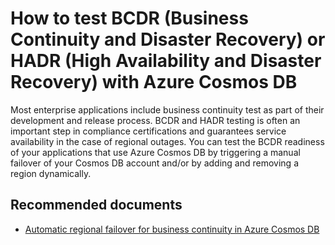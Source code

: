 <properties
	pageTitle="Testing BCDR or HADR with Cosmos DB"
  description="Testing BCDR or HADR with Cosmos DB"
	service="microsoft.documentdb"
	resource="databaseAccounts"
	authors="balaksms"
	displayOrder="80"
	selfHelpType="resource"
	supportTopicIds="32597525"
	resourceTags=""
	productPesIds="15585"
	cloudEnvironments="public"
/>
# How to test BCDR (Business Continuity and Disaster Recovery) or HADR (High Availability and Disaster Recovery) with Azure Cosmos DB

Most enterprise applications include business continuity test as part of their development and release process. BCDR and HADR testing 
is often an important step in compliance certifications and guarantees service availability in the case of regional outages.
You can test the BCDR readiness of your applications that use Azure Cosmos DB by triggering a manual failover of your Cosmos DB account and/or by adding and removing a region dynamically.

## **Recommended documents**

* [Automatic regional failover for business continuity in Azure Cosmos DB](https://docs.microsoft.com/azure/cosmos-db/regional-failover)
